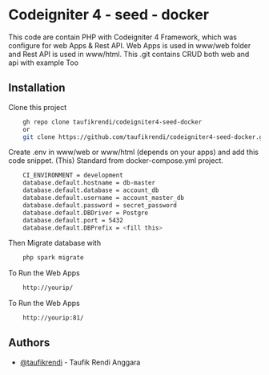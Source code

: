 
# Codeigniter 4 - seed - docker

This code are contain PHP with Codeigniter 4 Framework, which was configure for web Apps & Rest API. Web Apps is used in www/web folder and Rest API is used in www/html. This .git contains CRUD both web and api with example Too


## Installation

Clone this project

```bash
    gh repo clone taufikrendi/codeigniter4-seed-docker
    or 
    git clone https://github.com/taufikrendi/codeigniter4-seed-docker.git
```

Create .env in www/web or www/html (depends on your apps) and add this code snippet.
(This) Standard from docker-compose.yml project.

```bash
    CI_ENVIRONMENT = development
    database.default.hostname = db-master
    database.default.database = account_db
    database.default.username = account_master_db
    database.default.password = secret_password
    database.default.DBDriver = Postgre
    database.default.port = 5432
    database.default.DBPrefix = <fill this>
```

Then Migrate database with 

```bash
    php spark migrate
```

To Run the Web Apps 

```bash
    http://yourip/
```

To Run the Web Apps 

```bash
    http://yourip:81/
```
## Authors

- [@taufikrendi](https://github.com/taufikrendi) - Taufik Rendi Anggara

